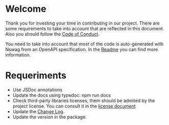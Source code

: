 # Welcome
Thank you for investing your time in contributing in our project. There are some requirements to take into account that are reflected in this document. Also you should follow the [Code of Conduct](./CODE_OF_CONDUCT.md).

You need to take into account that most of the code is auto-generated with Nswag from an OpenAPI specification. In the [Readme](./README.md) you can find more information.

# Requeriments
- Use JSDoc annotations
- Update the docs using typedoc: npm run docs
- Check third-party libraries licenses, them should be admited by the project license. You can consult it in the [license document](./LICENSE)
- Update the [Change Log](./CHANGELOG.md).
- Update the version in the package.

